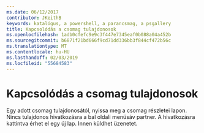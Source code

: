 ```yaml
---
ms.date: 06/12/2017
contributor: JKeithB
keywords: katalógus, a powershell, a parancsmag, a psgallery
title: Kapcsolódás a csomag tulajdonosok
ms.openlocfilehash: 1adb0cfefc9e9c3f447e7345eaf0b088a04a452b
ms.sourcegitcommit: b6871f21bd666f9cd71dd336bb3f844cf472b56c
ms.translationtype: MT
ms.contentlocale: hu-HU
ms.lasthandoff: 02/03/2019
ms.locfileid: "55684583"
---
```

# <a name="contacting-package-owners"></a>Kapcsolódás a csomag tulajdonosok

Egy adott csomag tulajdonosától, nyissa meg a csomag részletei lapon.
Nincs tulajdonos hivatkozásra a bal oldali menüsáv partner.
A hivatkozásra kattintva érhet el egy új lap.
Innen küldhet üzenetet.
